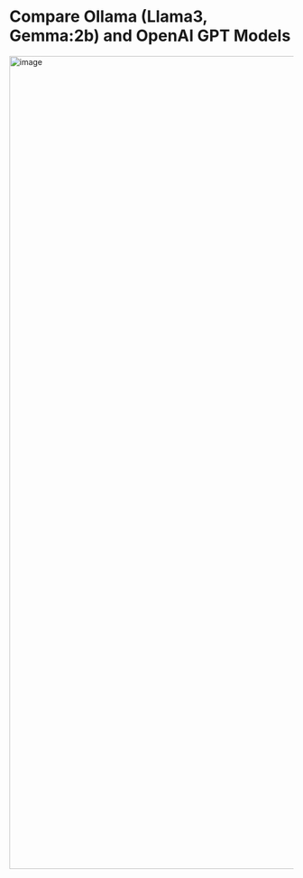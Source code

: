 # Compare Ollama (Llama3, Gemma:2b) and OpenAI GPT Models
<img width="1440" alt="image" src="https://github.com/rutujamanoharkute/Compare_Ollama_gpt/assets/114360071/d80fa56e-6679-436f-b0e2-5e4e5edb170f">



